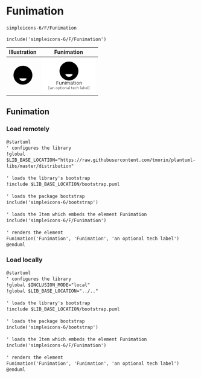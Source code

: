 # Funimation


```text
simpleicons-6/F/Funimation
```

```text
include('simpleicons-6/F/Funimation')
```



| Illustration | Funimation |
| :---: | :---: |
| ![illustration for Illustration](../../simpleicons-6/F/Funimation.png) | ![illustration for Funimation](../../simpleicons-6/F/Funimation.Local.png) |




## Funimation

### Load remotely
```plantuml
@startuml
' configures the library
!global $LIB_BASE_LOCATION="https://raw.githubusercontent.com/tmorin/plantuml-libs/master/distribution"

' loads the library's bootstrap
!include $LIB_BASE_LOCATION/bootstrap.puml

' loads the package bootstrap
include('simpleicons-6/bootstrap')

' loads the Item which embeds the element Funimation
include('simpleicons-6/F/Funimation')

' renders the element
Funimation('Funimation', 'Funimation', 'an optional tech label')
@enduml
```

### Load locally
```plantuml
@startuml
' configures the library
!global $INCLUSION_MODE="local"
!global $LIB_BASE_LOCATION="../.."

' loads the library's bootstrap
!include $LIB_BASE_LOCATION/bootstrap.puml

' loads the package bootstrap
include('simpleicons-6/bootstrap')

' loads the Item which embeds the element Funimation
include('simpleicons-6/F/Funimation')

' renders the element
Funimation('Funimation', 'Funimation', 'an optional tech label')
@enduml
```

